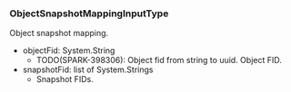 ### ObjectSnapshotMappingInputType
Object snapshot mapping.

- objectFid: System.String
  - TODO(SPARK-398306): Object fid from string to uuid.
 Object FID.
- snapshotFid: list of System.Strings
  - Snapshot FIDs.
